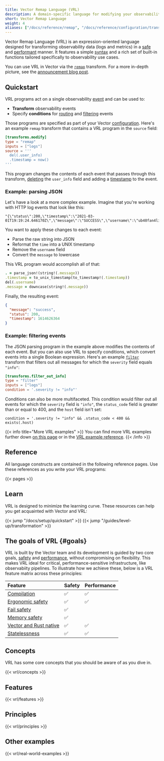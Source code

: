 ```yaml
---
title: Vector Remap Language (VRL)
description: A domain-specific language for modifying your observability data
short: Vector Remap Language
weight: 4
aliases: ["/docs/reference/remap", "/docs/reference/configuration/transforms/wasm"]
---
```


Vector Remap Language (VRL) is an expression-oriented language designed for transforming observability data (logs and metrics) in a [safe](#safety) and [performant](#performance) manner. It features a simple [syntax](expressions) and a rich set of built-in functions tailored specifically to observability use cases.

You can use VRL in Vector via the [`remap`][remap] transform. For a more in-depth picture, see the [announcement blog post][blog_post].

## Quickstart

VRL programs act on a single observability [event](#event) and can be used to:

* **Transform** observability events
* Specify **conditions** for [routing][route] and [filtering][filter] events

Those programs are specified as part of your Vector [configuration]. Here's an example `remap` transform that contains a VRL program in the `source` field:

```toml {title="vector.toml"}
[transforms.modify]
type = "remap"
inputs = ["logs"]
source = '''
  del(.user_info)
  .timestamp = now()
'''
```

This program changes the contents of each event that passes through this transform, [deleting][del] the `user_info` field and adding a [timestamp][now] to the event.

### Example: parsing JSON

Let's have a look at a more complex example. Imagine that you're working with HTTP log events that look like this:

```
"{\"status\":200,\"timestamp\":\"2021-03-01T19:19:24.646170Z\",\"message\":\"SUCCESS\",\"username\":\"ub40fan4life\"}"
```

You want to apply these changes to each event:

* Parse the raw string into JSON
* Reformat the `time` into a UNIX timestamp
* Remove the `username` field
* Convert the `message` to lowercase

This VRL program would accomplish all of that:

```ruby
. = parse_json!(string!(.message))
.timestamp = to_unix_timestamp(to_timestamp!(.timestamp))
del(.username)
.message = downcase(string!(.message))
```

Finally, the resulting event:

```json
{
  "message": "success",
  "status": 200,
  "timestamp": 1614626364
}
```

### Example: filtering events

The JSON parsing program in the example above modifies the contents of each event. But you can also use VRL to specify conditions, which convert events into a single Boolean expression. Here's an example [`filter`][filter] transform that filters out all messages for which the `severity` field equals `"info"`:

```toml {title="vector.toml"}
[transforms.filter_out_info]
type = "filter"
inputs = ["logs"]
condition = '.severity != "info"'
```

Conditions can also be more multifaceted. This condition would filter out all events for which the `severity` field is `"info"`, the `status_code` field is greater than or equal to 400, and the `host` field isn't set:

```vrl
condition = '.severity != "info" && .status_code < 400 && exists(.host)
```

{{< info title="More VRL examples" >}}
You can find more VRL examples further down [on this page](#other-examples) or in the [VRL example reference](/docs/reference/vrl/examples).
{{< /info >}}

## Reference

All language constructs are contained in the following reference pages. Use these references as you write your VRL programs:

{{< pages >}}

## Learn

VRL is designed to minimize the learning curve. These resources can help you get acquainted with Vector and VRL:

{{< jump "/docs/setup/quickstart" >}}
{{< jump "/guides/level-up/transformation" >}}

## The goals of VRL {#goals}

VRL is built by the Vector team and its development is guided by two core goals, [safety](#safety) and [performance](#performance), without compromising on flexibility. This makes VRL ideal for critical, performance-sensitive infrastructure, like observabiity pipelines. To illustrate how we achieve these, below is a VRL feature matrix across these principles:

Feature | Safety | Performance
:-------|:-------|:-----------
[Compilation](#compilation) | ✅ | ✅
[Ergonomic safety](#ergonomic-safety) | ✅ | ✅
[Fail safety](#fail-safety) | ✅ |
[Memory safety](#memory-safety) | ✅ |
[Vector and Rust native](#vector-rust-native) | ✅ | ✅
[Statelessness](#stateless) | ✅ | ✅

## Concepts

VRL has some core concepts that you should be aware of as you dive in.

{{< vrl/concepts >}}

## Features

{{< vrl/features >}}

## Principles

{{< vrl/principles >}}

## Other examples

{{< vrl/real-world-examples >}}

[affine_types]: https://en.wikipedia.org/wiki/Substructural_type_system#Affine_type_systems
[blog_post]: /blog/vector-remap-language
[configuration]: /docs/reference/configuration
[dedupe]: /docs/reference/configuration/transforms/dedupe
[del]: /docs/reference/vrl/functions#del
[errors]: /docs/reference/vrl/errors
[events]: /docs/about/under-the-hood-architecture/data-model
[fail_safe]: https://en.wikipedia.org/wiki/Fail-safe
[ffi]: https://en.wikipedia.org/wiki/Foreign_function_interface
[filter]: /docs/reference/configuration/transforms/filter
[log]: /docs/reference/vrl/functions#log
[logs]: /docs/about/under-the-hood/architecture/data-model/log
[memory_safety]: https://en.wikipedia.org/wiki/Memory_safety
[metrics]: /docs/about/under-the-hood/architecture/data-model/metrics
[now]: /docs/reference/vrl/functions#now
[remap]: /docs/reference/configuration/transforms/remap
[route]: /docs/reference/configuration/transforms/route
[rust]: https://rust-lang.org
[rust_security]: https://thenewstack.io/microsoft-rust-is-the-industrys-best-chance-at-safe-systems-programming/
[vrl_error_handling]: /docs/reference/vrl/errors#handling
